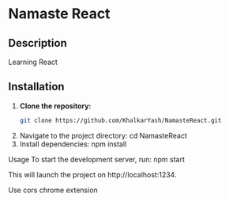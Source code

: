 # Namaste React

## Description

Learning React

## Installation

1. **Clone the repository:**
   ```bash
   git clone https://github.com/KhalkarYash/NamasteReact.git
   ```
2. Navigate to the project directory:
   cd NamasteReact
3. Install dependencies:
   npm install

Usage
To start the development server, run:
npm start

This will launch the project on http://localhost:1234.

Use cors chrome extension
